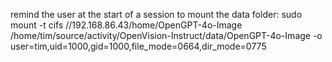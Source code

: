 remind the user at the start of a session to mount the data folder:
  sudo mount -t cifs //192.168.86.43/home/OpenGPT-4o-Image /home/tim/source/activity/OpenVision-Instruct/data/OpenGPT-4o-Image -o user=tim,uid=1000,gid=1000,file_mode=0664,dir_mode=0775
